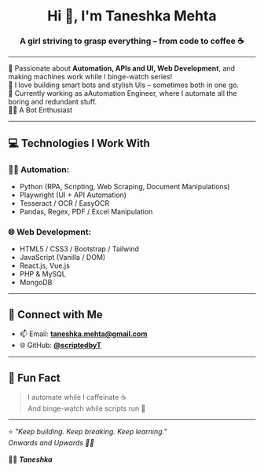 <h1 align="center">Hi 👋, I'm Taneshka Mehta</h1>
<h3 align="center">A girl striving to grasp everything – from code to coffee ☕</h3>

---

🌟 Passionate about **Automation, APIs and UI, Web Development**, and making machines work while I binge-watch series!  
🔧 I love building smart bots and stylish UIs – sometimes both in one go.  
🎯 Currently working as aAutomation Engineer, where I automate all the boring and redundant stuff. <br>
👩‍💻 A Bot Enthusiast

---

## 💻 Technologies I Work With

### 👩‍💻 Automation:
- Python (RPA, Scripting, Web Scraping, Document Manipulations)
- Playwright (UI + API Automation)
- Tesseract / OCR / EasyOCR
- Pandas, Regex, PDF / Excel Manipulation

### 🌐 Web Development:
- HTML5 / CSS3 / Bootstrap / Tailwind
- JavaScript (Vanilla / DOM)
- React.js, Vue.js
- PHP & MySQL
- MongoDB

---

## 🔗 Connect with Me

- 📫 Email: **taneshka.mehta@gmail.com**
- 🌐 GitHub: [**@scriptedbyT**](https://github.com/scriptedbyT)

---

## 🎉 Fun Fact

> I automate while I caffeinate ☕  
> And binge-watch while scripts run 👀

---

⭐ *"Keep building. Keep breaking. Keep learning."* <br>
*Onwards and Upwards 🚀✨*
<br>
<br>
👩‍💻 _**Taneshka**_

